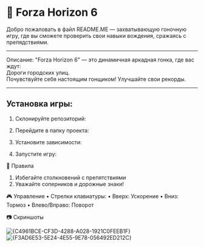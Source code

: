
# 🚗 **Forza Horizon 6**  
Добро пожаловать в файл README.ME — захватывающую гоночную игру, где вы сможете проверить свои навыки вождения, сражаясь с препядствиями.

---

Описание:
"Forza Horizon 6" — это динамичная аркадная гонка, где вас ждут:  
Дороги городских улиц.  
Почувствуйте себя настоящим гонщиком!
Улучшайте свои рекорды.

---

## Установка игры:


1. Склонируйте репозиторий:  

2. Перейдите в папку проекта:

3. Установите зависимости:
    
4. Запустите игру:


📜 Правила
 1. Избегайте столкновений с препятствиями
 2. Уважайте соперников и дорожные знаки!

🎮 Управление
 • Стрелки клавиатуры:
 • Вверх: Ускорение
 • Вниз: Тормоз
 • Влево/Вправо: Поворот


📷 Скриншоты

![{C4961BCE-CF3D-4288-A028-1921C0FEEB1F}](https://github.com/user-attachments/assets/32d9872e-253e-40d7-b5c1-585ca60ea770)
![{F3AD6E53-5E24-4E55-9E78-056492ED212C}](https://github.com/user-attachments/assets/9b01cf3c-3bdc-4637-a9e8-36f656b47755)
